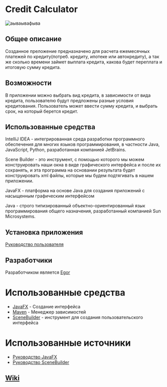 # Credit Calculator

![аываывафыва](https://user-images.githubusercontent.com/96514857/218193232-34669453-4650-446f-b25d-1a8c60d4fce8.jpg)

## Общее описание

Созданное преложение предназначено для расчета ежемесячных платежей по кредиту(потреб. кредиту, ипотеке или автокредиту), а так же сколько времени займет выплата кредита, какова будет переплата и итоговую сумму кредита.

## Возможности

В приложении можно выбрать вид кредита, в зависимости от вида кредита, пользователю будут предложены разные условия кредитования. Пользователь может ввести сумму кредита, и выбрать срок, на который берется кредит.

## Использованные средства
IntelliJ IDEA - интегрированная среда разработки программного обеспечения для многих языков программирования, в частности Java, JavaScript, Python, разработанная компанией JetBrains.

Scene Builder - это инструмент, с помощью которого мы можем конструировать наши окна в виде графического интерфейса и после их сохранять, и эта программа на основании результата будет конструировать xml файлы, которые мы будем подтягивать в нашем приложении.

JavaFX - платформа на основе Java для создания приложений с насыщенным графическим интерфейсом

Java - cтрого типизированный объектно-ориентированный язык программирования общего назначения, разработанный компанией Sun Microsystems.

## Установка приложения
[Руководство пользователя](https://docs.google.com/document/d/1E19pQrn9ZiJoYec1_XfY8Sm1cdcIwwEY/edit)

## Разработчики
Разработчиком является [Еgor](https://github.com/rhythmxqq)

# Использованные средства
- [JavaFX](https://openjfx.io/) - Создание интерфейса
- [Maven](https://maven.apache.org/) - Менеджер зависимостей
- [SceneBuilder](https://gluonhq.com/products/scene-builder/) - инструмент для создания пользовательского интерфейса
# Использованные источники
- [Руководство JavaFX](https://metanit.com/java/javafx/)
- [Руководство SceneBuilder](https://habr.com/ru/post/474982/)
## [Wiki](https://github.com/rhythmxqq/CalcExeCredits/wiki)

